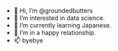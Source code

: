 - 👋 Hi, I’m @groundedbutters
- 👀 I’m interested in data science.
- 🌱 I’m currently learning Japanese.
- 💞️ I’m in a happy relationship.
- 📫 byebye

<!---
groundedbutters/groundedbutters is a ✨ special ✨ repository because its `README.md` (this file) appears on your GitHub profile.
You can click the Preview link to take a look at your changes.
--->

